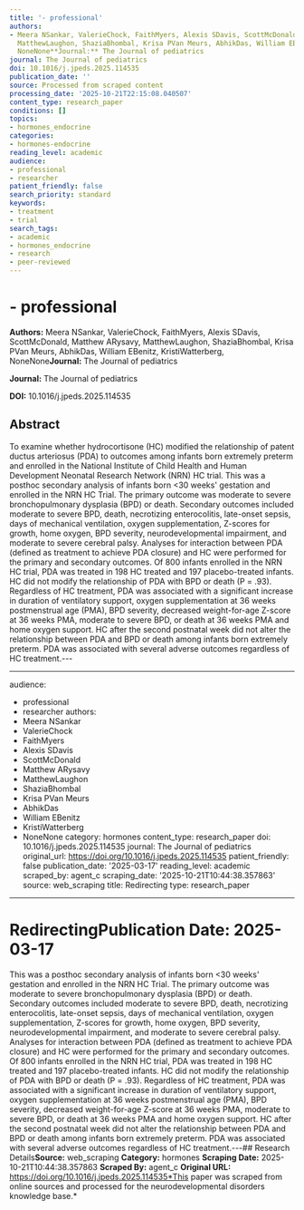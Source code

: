 ```yaml
---
title: '- professional'
authors:
- Meera NSankar, ValerieChock, FaithMyers, Alexis SDavis, ScottMcDonald, Matthew ARysavy,
  MatthewLaughon, ShaziaBhombal, Krisa PVan Meurs, AbhikDas, William EBenitz, KristiWatterberg,
  NoneNone**Journal:** The Journal of pediatrics
journal: The Journal of pediatrics
doi: 10.1016/j.jpeds.2025.114535
publication_date: ''
source: Processed from scraped content
processing_date: '2025-10-21T22:15:08.040507'
content_type: research_paper
conditions: []
topics:
- hormones_endocrine
categories:
- hormones-endocrine
reading_level: academic
audience:
- professional
- researcher
patient_friendly: false
search_priority: standard
keywords:
- treatment
- trial
search_tags:
- academic
- hormones_endocrine
- research
- peer-reviewed
---
```


# - professional

**Authors:** Meera NSankar, ValerieChock, FaithMyers, Alexis SDavis, ScottMcDonald, Matthew ARysavy, MatthewLaughon, ShaziaBhombal, Krisa PVan Meurs, AbhikDas, William EBenitz, KristiWatterberg, NoneNone**Journal:** The Journal of pediatrics

**Journal:** The Journal of pediatrics

**DOI:** 10.1016/j.jpeds.2025.114535

## Abstract

To examine whether hydrocortisone (HC) modified the relationship of patent ductus arteriosus (PDA) to outcomes among infants born extremely preterm and enrolled in the National Institute of Child Health and Human Development Neonatal Research Network (NRN) HC trial.
This was a posthoc secondary analysis of infants born <30 weeks' gestation and enrolled in the NRN HC Trial. The primary outcome was moderate to severe bronchopulmonary dysplasia (BPD) or death. Secondary outcomes included moderate to severe BPD, death, necrotizing enterocolitis, late-onset sepsis, days of mechanical ventilation, oxygen supplementation, Z-scores for growth, home oxygen, BPD severity, neurodevelopmental impairment, and moderate to severe cerebral palsy. Analyses for interaction between PDA (defined as treatment to achieve PDA closure) and HC were performed for the primary and secondary outcomes.
Of 800 infants enrolled in the NRN HC trial, PDA was treated in 198 HC treated and 197 placebo-treated infants. HC did not modify the relationship of PDA with BPD or death (P = .93). Regardless of HC treatment, PDA was associated with a significant increase in duration of ventilatory support, oxygen supplementation at 36 weeks postmenstrual age (PMA), BPD severity, decreased weight-for-age Z-score at 36 weeks PMA, moderate to severe BPD, or death at 36 weeks PMA and home oxygen support.
HC after the second postnatal week did not alter the relationship between PDA and BPD or death among infants born extremely preterm. PDA was associated with several adverse outcomes regardless of HC treatment.---

---
audience:
- professional
- researcher
authors:
- Meera NSankar
- ValerieChock
- FaithMyers
- Alexis SDavis
- ScottMcDonald
- Matthew ARysavy
- MatthewLaughon
- ShaziaBhombal
- Krisa PVan Meurs
- AbhikDas
- William EBenitz
- KristiWatterberg
- NoneNone
category: hormones
content_type: research_paper
doi: 10.1016/j.jpeds.2025.114535
journal: The Journal of pediatrics
original_url: https://doi.org/10.1016/j.jpeds.2025.114535
patient_friendly: false
publication_date: '2025-03-17'
reading_level: academic
scraped_by: agent_c
scraping_date: '2025-10-21T10:44:38.357863'
source: web_scraping
title: Redirecting
type: research_paper
---
# Redirecting**Publication Date:** 2025-03-17
This was a posthoc secondary analysis of infants born <30 weeks' gestation and enrolled in the NRN HC Trial. The primary outcome was moderate to severe bronchopulmonary dysplasia (BPD) or death. Secondary outcomes included moderate to severe BPD, death, necrotizing enterocolitis, late-onset sepsis, days of mechanical ventilation, oxygen supplementation, Z-scores for growth, home oxygen, BPD severity, neurodevelopmental impairment, and moderate to severe cerebral palsy. Analyses for interaction between PDA (defined as treatment to achieve PDA closure) and HC were performed for the primary and secondary outcomes.
Of 800 infants enrolled in the NRN HC trial, PDA was treated in 198 HC treated and 197 placebo-treated infants. HC did not modify the relationship of PDA with BPD or death (P = .93). Regardless of HC treatment, PDA was associated with a significant increase in duration of ventilatory support, oxygen supplementation at 36 weeks postmenstrual age (PMA), BPD severity, decreased weight-for-age Z-score at 36 weeks PMA, moderate to severe BPD, or death at 36 weeks PMA and home oxygen support.
HC after the second postnatal week did not alter the relationship between PDA and BPD or death among infants born extremely preterm. PDA was associated with several adverse outcomes regardless of HC treatment.---## Research Details**Source:** web_scraping
**Category:** hormones
**Scraping Date:** 2025-10-21T10:44:38.357863
**Scraped By:** agent_c
**Original URL:** https://doi.org/10.1016/j.jpeds.2025.114535*This paper was scraped from online sources and processed for the neurodevelopmental disorders knowledge base.*